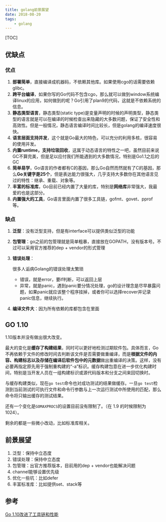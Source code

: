 ```yaml
---
title: golang前景展望
date: 2018-08-20
tags: 
    - golang
---
```


[TOC]

## 优缺点

### 优点

1. **部署简单**，直接编译成机器码，不依赖其他库。如果使用cgo的话需要依赖glibc。
2. **跨平台编译**，如果你写的Go代码不包含cgo，那么就可以做到window系统编译linux的应用，如何做到的呢？Go引用了plan9的代码，这就是不依赖系统的信息。
3. **静态类型语言**，静态类型(static type)是变量声明的时候的声明类型，静态类型的语言就是可以在编译的时候检查出来隐藏的大多数问题，保证了安全性和高效性。但是一般情况，静态语言编译时间比较长，但是golang的编译速度很快。
4. **语言层面支持并发**，这个就是Go最大的特色，可以充分的利用多核，很容易的使用并发。
5. **内置runtime，支持垃圾回收**，这属于动态语言的特性之一吧，虽然目前来说GC不算完美，但是足以应付我们所能遇到的大多数情况，特别是Go1.1之后的GC
6. **简单易学**，Go语言的作者都有C的基因，那么Go自然而然就有了C的基因，那么**Go关键字是25个**，但是表达能力很强大，几乎支持大多数你在其他语言见过的特性：继承、重载、对象等。
7. **丰富的标准库**，Go目前已经内置了大量的库，特别是**网络库**非常强大，我最爱的也是这部分。
8. **内置强大的工具**，Go语言里面内置了很多工具链，gofmt、govet、pprof等。

### 缺点

1. **泛型**：没有泛型支持，但是有interface可以提供类似泛型的功能

2. **包管理**：go之前的包管理就是简单粗暴，直接放在GOPATH，没有版本号。不过可以采用官方推荐的dep + vendor的形式管理

3. **错误处理**：

   很多人诟病Golang的错误处理太繁琐

   - 错误，就是error，要if判断，可以返回上层
   - 异常，就是panic，遇到panic要分情况处理，go的设计理念是尽早暴露问题，如果panic就应该整个程序挂掉，或者你可以选择recover并记录panic信息，继续执行。

4. **编译文件大**：因为所有依赖的库都包含在里面

## GO 1.10

1.10版本并没有做出很大改变。

最大的变化是**缓存了构建结果**，同时可以更好地检测过期软件包。具体而言，Go不再依赖于文件的修改时间去判断该文件是否需要做重编译，而是**根据文件的内容、构建标志以及存储在编译后软件包中的元数据**做出重编译的决策。这样，没有必要再指定原先用于强制重构建的“-a”标识。缓存构建包意在进一步优化构建时间，特别是当开发人员在一组构建标识或源代码版本和分支之间来回切换时。

与缓存构建类似，现在`go test`命令也对成功测试的结果做缓存。一旦`go test`检测到当前测试的可执行文件和命令行参数与上一次运行测试中所使用的匹配，那么命令将只输出缓存的测试结果。

还有一个变化是`GOMAXPROCS`的设置目前没有限制了。（在 1.9 的时候限制为 1024）。

剩余的都是一些微小改动，比如标准库相关。

## 前景展望

1. 泛型：保持中立态度
2. 错误处理：保持中立态度
3. 包管理：出官方推荐版本，目前用的dep + vendor也能解决问题
4. channel能够设置优先级
5. 优化一些坑：比如defer
6. 丰富标准库：比如提供set、stack等

## 参考

[Go 1.10改进了工具链和性能](http://www.infoq.com/cn/news/2018/03/golang-1.10-released)